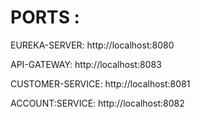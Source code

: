 # PORTS :
EUREKA-SERVER: http://localhost:8080

API-GATEWAY: http://localhost:8083

CUSTOMER-SERVICE: http://localhost:8081

ACCOUNT:SERVICE: http://localhost:8082

